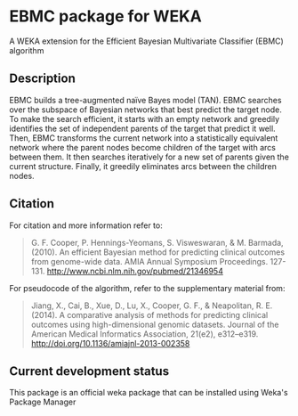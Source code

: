 # EBMC package for WEKA
A WEKA extension for the Efficient Bayesian Multivariate Classifier (EBMC) algorithm


## Description
EBMC builds a tree-augmented naïve Bayes model (TAN). EBMC searches over the subspace of Bayesian networks that best predict the target node. To make the search efficient, it starts with an empty network and greedily identifies the set of independent parents of the target that predict it well. Then, EBMC transforms the current network into a statistically equivalent network where the parent nodes become children of the target with arcs between them. It then searches iteratively for a new set of parents given the current structure. Finally, it greedily eliminates arcs between the children nodes.


## Citation
For citation and more information refer to:

>G. F. Cooper, P. Hennings-Yeomans, S. Visweswaran, & M. Barmada, (2010). An efficient Bayesian method for predicting clinical outcomes from genome-wide data. AMIA Annual Symposium Proceedings. 127-131. http://www.ncbi.nlm.nih.gov/pubmed/21346954

For pseudocode of the algorithm, refer to the supplementary material from:

>Jiang, X., Cai, B., Xue, D., Lu, X., Cooper, G. F., & Neapolitan, R. E. (2014). A comparative analysis of methods for predicting clinical outcomes using high-dimensional genomic datasets. Journal of the American Medical Informatics Association, 21(e2), e312–e319. http://doi.org/10.1136/amiajnl-2013-002358

## Current development status
This package is an official weka package that can be installed using Weka's Package Manager
